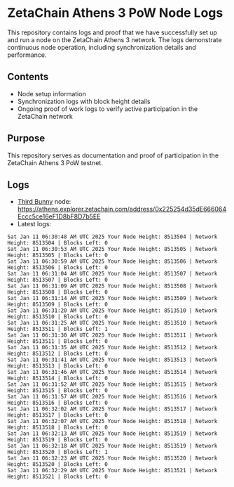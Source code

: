 # ZetaChain Athens 3 PoW Node Logs
This repository contains logs and proof that we have successfully set up and run a node on the ZetaChain Athens 3 network. The logs demonstrate continuous node operation, including synchronization details and performance.

## Contents
- Node setup information
- Synchronization logs with block height details
- Ongoing proof of work logs to verify active participation in the ZetaChain network

## Purpose
This repository serves as documentation and proof of participation in the ZetaChain Athens 3 PoW testnet.

## Logs

- [Third Bunny](https://thirdbunny.xyz/) node: https://athens.explorer.zetachain.com/address/0x225254d35dE666064Eccc5ce16eF1D8bF8D7b5EE
- Latest logs:
```
Sat Jan 11 06:30:48 AM UTC 2025 Your Node Height: 8513504 | Network Height: 8513504 | Blocks Left: 0
Sat Jan 11 06:30:53 AM UTC 2025 Your Node Height: 8513505 | Network Height: 8513505 | Blocks Left: 0
Sat Jan 11 06:30:59 AM UTC 2025 Your Node Height: 8513506 | Network Height: 8513506 | Blocks Left: 0
Sat Jan 11 06:31:04 AM UTC 2025 Your Node Height: 8513507 | Network Height: 8513507 | Blocks Left: 0
Sat Jan 11 06:31:09 AM UTC 2025 Your Node Height: 8513508 | Network Height: 8513508 | Blocks Left: 0
Sat Jan 11 06:31:14 AM UTC 2025 Your Node Height: 8513509 | Network Height: 8513509 | Blocks Left: 0
Sat Jan 11 06:31:20 AM UTC 2025 Your Node Height: 8513510 | Network Height: 8513510 | Blocks Left: 0
Sat Jan 11 06:31:25 AM UTC 2025 Your Node Height: 8513510 | Network Height: 8513511 | Blocks Left: 1
Sat Jan 11 06:31:30 AM UTC 2025 Your Node Height: 8513511 | Network Height: 8513511 | Blocks Left: 0
Sat Jan 11 06:31:35 AM UTC 2025 Your Node Height: 8513512 | Network Height: 8513512 | Blocks Left: 0
Sat Jan 11 06:31:41 AM UTC 2025 Your Node Height: 8513513 | Network Height: 8513513 | Blocks Left: 0
Sat Jan 11 06:31:46 AM UTC 2025 Your Node Height: 8513514 | Network Height: 8513514 | Blocks Left: 0
Sat Jan 11 06:31:52 AM UTC 2025 Your Node Height: 8513515 | Network Height: 8513515 | Blocks Left: 0
Sat Jan 11 06:31:57 AM UTC 2025 Your Node Height: 8513516 | Network Height: 8513516 | Blocks Left: 0
Sat Jan 11 06:32:02 AM UTC 2025 Your Node Height: 8513517 | Network Height: 8513517 | Blocks Left: 0
Sat Jan 11 06:32:07 AM UTC 2025 Your Node Height: 8513518 | Network Height: 8513518 | Blocks Left: 0
Sat Jan 11 06:32:13 AM UTC 2025 Your Node Height: 8513519 | Network Height: 8513519 | Blocks Left: 0
Sat Jan 11 06:32:18 AM UTC 2025 Your Node Height: 8513519 | Network Height: 8513520 | Blocks Left: 1
Sat Jan 11 06:32:23 AM UTC 2025 Your Node Height: 8513520 | Network Height: 8513520 | Blocks Left: 0
Sat Jan 11 06:32:29 AM UTC 2025 Your Node Height: 8513521 | Network Height: 8513521 | Blocks Left: 0
```
